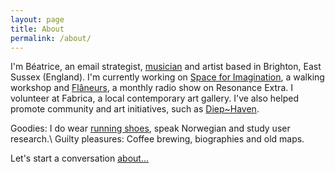 ```yaml
---
layout: page
title: About
permalink: /about/
---
```


I'm Béatrice, an email strategist, [musician](https://www.facebook.com/captlovelace/) and artist based in Brighton, East Sussex (England). 
I'm currently working on [Space for Imagination](https://space-for-imagination.tumblr.com/), a walking workshop and [Flâneurs](https://www.mixcloud.com/flaneurs), a monthly radio show on Resonance Extra. 
I volunteer at Fabrica, a local contemporary art gallery.
I've also helped promote community and  art initiatives, such as [Diep~Haven](http://www.diephaven.org/). 



Goodies: I do wear [running shoes](http://theoatmeal.com/comics/running_shoes), speak Norwegian and study user research.\\
Guilty pleasures: Coffee brewing, biographies and old maps. 

Let's start a conversation [about...](mailto:b.lajous@gmail.com)

